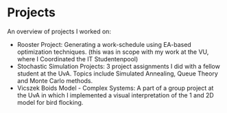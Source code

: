 # Projects
An overview of projects I worked on:
- Rooster Project: Generating a work-schedule using EA-based optimization techniques. (this was in scope with my work at the VU, where I Coordinated the IT Studentenpool) 
- Stochastic Simulation Projects: 3 project assignments I did with a fellow student at the UvA. Topics include Simulated Annealing, Queue Theory and Monte Carlo methods. 
- Vicszek Boids Model - Complex Systems: A part of a group project at the UvA in which I implemented a visual interpretation of the 1 and 2D model for bird flocking. 
